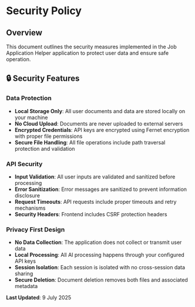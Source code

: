 # Security Policy

## Overview

This document outlines the security measures implemented in the Job Application Helper application to protect user data and ensure safe operation.

## 🔒 Security Features

### Data Protection
- **Local Storage Only**: All user documents and data are stored locally on your machine
- **No Cloud Upload**: Documents are never uploaded to external servers
- **Encrypted Credentials**: API keys are encrypted using Fernet encryption with proper file permissions
- **Secure File Handling**: All file operations include path traversal protection and validation

### API Security
- **Input Validation**: All user inputs are validated and sanitized before processing
- **Error Sanitization**: Error messages are sanitized to prevent information disclosure
- **Request Timeouts**: API requests include proper timeouts and retry mechanisms
- **Security Headers**: Frontend includes CSRF protection headers

### Privacy First Design
- **No Data Collection**: The application does not collect or transmit user data
- **Local Processing**: All AI processing happens through your configured API keys
- **Session Isolation**: Each session is isolated with no cross-session data sharing
- **Secure Deletion**: Document deletion removes both files and associated metadata

**Last Updated**: 9 July 2025  